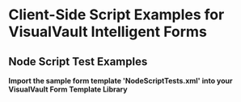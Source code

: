 Client-Side Script Examples for VisualVault Intelligent Forms
=====================================

Node Script Test Examples
------

**Import the sample form template 'NodeScriptTests.xml' into your VisualVault Form Template Library**


